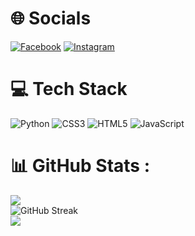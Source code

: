 # 🌐 Socials 
[![Facebook](https://img.shields.io/badge/Facebook-%231877F2.svg?logo=Facebook&logoColor=white)](https://www.facebook.com/profile.php?id=100082676565939) 
[![Instagram](https://img.shields.io/badge/Instagram-%231DA1F2.svg?logo=instagram&logoColor=Purple)](https://instagram.com/zeuun.official?igshid=YmMyMTA2M2Y=)

# 💻 Tech Stack 
![Python](https://img.shields.io/badge/python-3670A0?style=flat&logo=python&logoColor=ffdd54) 
![CSS3](https://img.shields.io/badge/css3-%231572B6.svg?style=flat&logo=css3&logoColor=white) 
![HTML5](https://img.shields.io/badge/html5-%23E34F26.svg?style=flat&logo=html5&logoColor=white) 
![JavaScript](https://img.shields.io/badge/javascript-%23323330.svg?style=flat&logo=javascript&logoColor=%23F7DF1E) 

# 📊 GitHub Stats :
![](https://github-readme-stats.vercel.app/api?username=Zeuun&theme=chartreuse-dark&hide_border=false&include_all_commits=false&count_private=false)<br/>
![GitHub Streak](https://github-readme-streak-stats.herokuapp.com?user=Zeuun&theme=github-green-purple&hide_border=true)<br/>
[![](https://visitcount.itsvg.in/api?id=Zeuun&icon=8&color=1)](https://visitcount.itsvg.in) 
